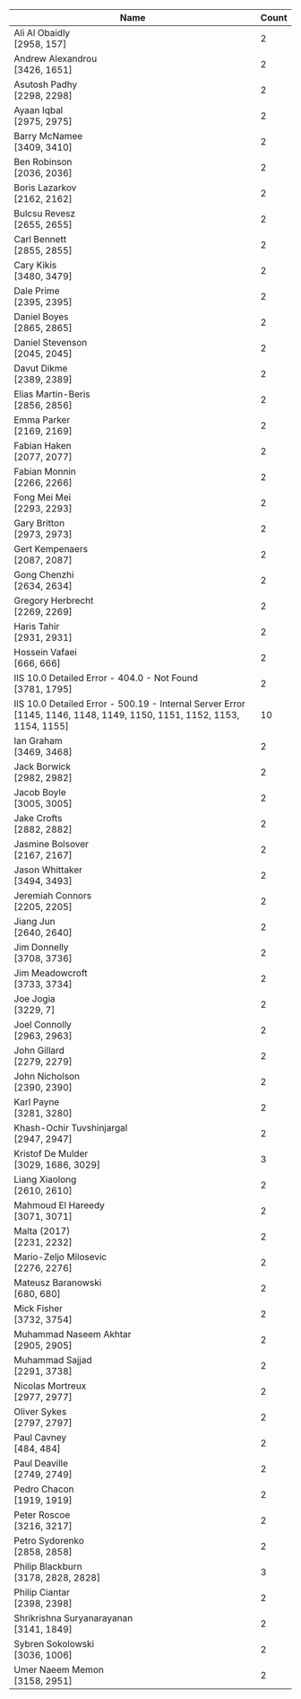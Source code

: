 | Name | Count |
|------|-------|
| Ali Al Obaidly <br> [2958, 157] | 2 |
| Andrew Alexandrou <br> [3426, 1651] | 2 |
| Asutosh Padhy <br> [2298, 2298] | 2 |
| Ayaan Iqbal <br> [2975, 2975] | 2 |
| Barry McNamee <br> [3409, 3410] | 2 |
| Ben Robinson <br> [2036, 2036] | 2 |
| Boris Lazarkov <br> [2162, 2162] | 2 |
| Bulcsu Revesz <br> [2655, 2655] | 2 |
| Carl Bennett <br> [2855, 2855] | 2 |
| Cary Kikis <br> [3480, 3479] | 2 |
| Dale Prime <br> [2395, 2395] | 2 |
| Daniel Boyes <br> [2865, 2865] | 2 |
| Daniel Stevenson <br> [2045, 2045] | 2 |
| Davut Dikme <br> [2389, 2389] | 2 |
| Elias Martin-Beris <br> [2856, 2856] | 2 |
| Emma Parker <br> [2169, 2169] | 2 |
| Fabian Haken <br> [2077, 2077] | 2 |
| Fabian Monnin <br> [2266, 2266] | 2 |
| Fong Mei Mei <br> [2293, 2293] | 2 |
| Gary Britton <br> [2973, 2973] | 2 |
| Gert Kempenaers <br> [2087, 2087] | 2 |
| Gong Chenzhi <br> [2634, 2634] | 2 |
| Gregory Herbrecht <br> [2269, 2269] | 2 |
| Haris Tahir <br> [2931, 2931] | 2 |
| Hossein Vafaei <br> [666, 666] | 2 |
| IIS 10.0 Detailed Error - 404.0 - Not Found <br> [3781, 1795] | 2 |
| IIS 10.0 Detailed Error - 500.19 - Internal Server Error <br> [1145, 1146, 1148, 1149, 1150, 1151, 1152, 1153, 1154, 1155] | 10 |
| Ian Graham <br> [3469, 3468] | 2 |
| Jack Borwick <br> [2982, 2982] | 2 |
| Jacob Boyle <br> [3005, 3005] | 2 |
| Jake Crofts <br> [2882, 2882] | 2 |
| Jasmine Bolsover <br> [2167, 2167] | 2 |
| Jason Whittaker <br> [3494, 3493] | 2 |
| Jeremiah Connors <br> [2205, 2205] | 2 |
| Jiang Jun <br> [2640, 2640] | 2 |
| Jim Donnelly <br> [3708, 3736] | 2 |
| Jim Meadowcroft <br> [3733, 3734] | 2 |
| Joe Jogia <br> [3229, 7] | 2 |
| Joel Connolly <br> [2963, 2963] | 2 |
| John Gillard <br> [2279, 2279] | 2 |
| John Nicholson <br> [2390, 2390] | 2 |
| Karl Payne <br> [3281, 3280] | 2 |
| Khash-Ochir Tuvshinjargal <br> [2947, 2947] | 2 |
| Kristof De Mulder <br> [3029, 1686, 3029] | 3 |
| Liang Xiaolong <br> [2610, 2610] | 2 |
| Mahmoud El Hareedy <br> [3071, 3071] | 2 |
| Malta (2017) <br> [2231, 2232] | 2 |
| Mario-Zeljo Milosevic <br> [2276, 2276] | 2 |
| Mateusz Baranowski <br> [680, 680] | 2 |
| Mick Fisher <br> [3732, 3754] | 2 |
| Muhammad Naseem Akhtar <br> [2905, 2905] | 2 |
| Muhammad Sajjad <br> [2291, 3738] | 2 |
| Nicolas Mortreux <br> [2977, 2977] | 2 |
| Oliver Sykes <br> [2797, 2797] | 2 |
| Paul Cavney <br> [484, 484] | 2 |
| Paul Deaville <br> [2749, 2749] | 2 |
| Pedro Chacon <br> [1919, 1919] | 2 |
| Peter Roscoe <br> [3216, 3217] | 2 |
| Petro Sydorenko <br> [2858, 2858] | 2 |
| Philip Blackburn <br> [3178, 2828, 2828] | 3 |
| Philip Ciantar <br> [2398, 2398] | 2 |
| Shrikrishna Suryanarayanan <br> [3141, 1849] | 2 |
| Sybren Sokolowski <br> [3036, 1006] | 2 |
| Umer Naeem Memon <br> [3158, 2951] | 2 |

